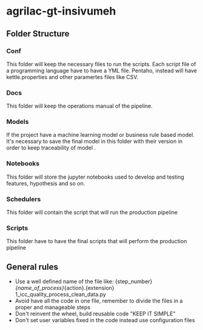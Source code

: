 # agrilac-gt-insivumeh

## Folder Structure

### Conf

This folder will keep the necessary files to run the scripts. Each script file  of a programming language have  to have a YML file. Pentaho, instead will have kettle.properties and other paramertes files like CSV.

### Docs
 
 This folder will keep the operations manual of the pipeline.
 
### Models
If the project have a machine learning model or business rule based model. It's necessary to save the final model in this folder with their version in order to keep traceability of model 
.
### Notebooks

This folder will store the jupyter notebooks used to develop and testing features, hypothesis and so on.

### Schedulers

This folder will contain the script that will run the production pipeline

### Scripts

This folder have to have the final scripts that will perform the production pipeline

## General rules

 - Use a well defined name of the file like:
		 {step_number}_{name_of_process}_{action}.{extension}
		 1_icc_quality_process_clean_data.py
 -  Avoid have all the code in one file, remember to divide the files in a proper and manageable steps
 - Don't reinvent the wheel, build reusable code "KEEP IT SIMPLE"
 -  Don't set user variables fixed in the code instead use configuration files
